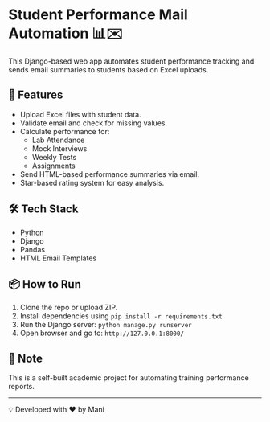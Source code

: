 # Student Performance Mail Automation 📊✉️

This Django-based web app automates student performance tracking and sends email summaries to students based on Excel uploads.

## 🚀 Features
- Upload Excel files with student data.
- Validate email and check for missing values.
- Calculate performance for:
  - Lab Attendance
  - Mock Interviews
  - Weekly Tests
  - Assignments
- Send HTML-based performance summaries via email.
- Star-based rating system for easy analysis.

## 🛠️ Tech Stack
- Python
- Django
- Pandas
- HTML Email Templates

## 📦 How to Run
1. Clone the repo or upload ZIP.
2. Install dependencies using `pip install -r requirements.txt`
3. Run the Django server: `python manage.py runserver`
4. Open browser and go to: `http://127.0.0.1:8000/`

## 📎 Note
This is a self-built academic project for automating training performance reports.

---
💡 Developed with ❤️ by Mani
